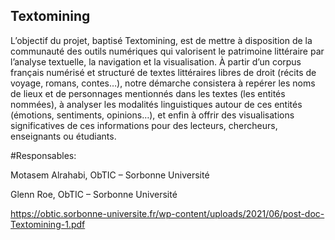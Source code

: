 ## Textomining


L’objectif du projet, baptisé Textomining, est de mettre à disposition de la communauté des outils numériques qui valorisent le patrimoine littéraire par l’analyse textuelle, la navigation et la visualisation. À partir d’un corpus français numérisé et structuré de textes littéraires libres de droit (récits de voyage, romans, contes…), notre démarche consistera à repérer les noms de lieux et de personnages mentionnés dans les textes (les entités nommées), à analyser les modalités linguistiques autour de ces entités (émotions, sentiments, opinions…), et enfin à offrir des visualisations significatives de ces informations pour des lecteurs, chercheurs, enseignants ou étudiants.

#Responsables:

Motasem Alrahabi, ObTIC – Sorbonne Université

Glenn Roe, ObTIC – Sorbonne Université

https://obtic.sorbonne-universite.fr/wp-content/uploads/2021/06/post-doc-Textomining-1.pdf

